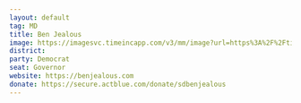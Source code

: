 ```yaml
---
layout: default
tag: MD
title: Ben Jealous
image: https://imagesvc.timeincapp.com/v3/mm/image?url=https%3A%2F%2Ftimedotcom.files.wordpress.com%2F2016%2F02%2Fformer-naacp-chief-benjamin-jealous.jpg&w=800&q=85
district: 
party: Democrat
seat: Governor 
website: https://benjealous.com
donate: https://secure.actblue.com/donate/sdbenjealous
---
```

